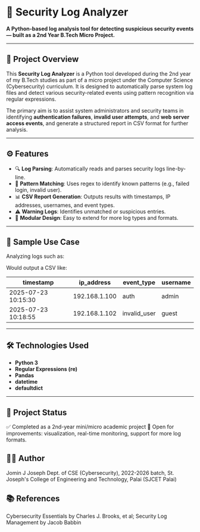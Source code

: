 # 🔐 Security Log Analyzer

**A Python-based log analysis tool for detecting suspicious security events — built as a 2nd Year B.Tech Micro Project.**

---

## 📌 Project Overview

This **Security Log Analyzer** is a Python tool developed during the 2nd year of my B.Tech studies as part of a micro project under the Computer Science (Cybersecurity) curriculum. It is designed to automatically parse system log files and detect various security-related events using pattern recognition via regular expressions.

The primary aim is to assist system administrators and security teams in identifying **authentication failures**, **invalid user attempts**, and **web server access events**, and generate a structured report in CSV format for further analysis.

---

## ⚙️ Features

- 🔍 **Log Parsing**: Automatically reads and parses security logs line-by-line.
- 🧠 **Pattern Matching**: Uses regex to identify known patterns (e.g., failed login, invalid user).
- 📊 **CSV Report Generation**: Outputs results with timestamps, IP addresses, usernames, and event types.
- ⚠️ **Warning Logs**: Identifies unmatched or suspicious entries.
- 📁 **Modular Design**: Easy to extend for more log types and formats.

---

## 🧪 Sample Use Case

Analyzing logs such as:


Would output a CSV like:

| timestamp           | ip_address     | event_type    | username |
|---------------------|----------------|----------------|-----------|
| 2025-07-23 10:15:30 | 192.168.1.100  | auth          | admin     |
| 2025-07-23 10:18:55 | 192.168.1.102  | invalid_user  | guest     |

---

## 🛠️ Technologies Used

- **Python 3**
- **Regular Expressions (re)**
- **Pandas**
- **datetime**
- **defaultdict**

---


## 📄 Project Status
✅ Completed as a 2nd-year mini/micro academic project
🚀 Open for improvements: visualization, real-time monitoring, support for more log formats.

## 👨‍💻 Author
Jomin J Joseph
Dept. of CSE (Cybersecurity), 2022-2026 batch,
St. Joseph's College of Engineering and Technology, Palai (SJCET Palai)

## 📚 References
Cybersecurity Essentials by Charles J. Brooks, et al;
Security Log Management by Jacob Babbin
